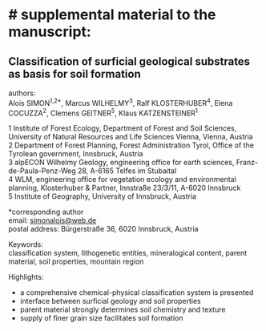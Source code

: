 # # supplemental material to the manuscript:

## Classification of surficial geological substrates as basis for soil formation

authors:   
Alois SIMON<sup>1,2*</sup>, Marcus WILHELMY<sup>3</sup>, Ralf KLOSTERHUBER<sup>4</sup>, Elena COCUZZA<sup>2</sup>, 
Clemens GEITNER<sup>5</sup>, Klaus KATZENSTEINER<sup>1</sup>

1 Institute of Forest Ecology, Department of Forest and Soil Sciences, University of Natural Resources and Life Sciences Vienna, 
Vienna, Austria  
2 Department of Forest Planning, Forest Administration Tyrol, Office of the Tyrolean government, Innsbruck, Austria  
3 alpECON Wilhelmy Geology, engineering office for earth sciences, Franz-de-Paula-Penz-Weg 28, A-6165 Telfes im Stubaital  
4 WLM, engineering office for vegetation ecology and environmental planning, Klosterhuber & Partner, Innstraße 23/3/11, 
A-6020 Innsbruck  
5 Institute of Geography, University of Innsbruck, Austria

*corresponding author   
email: simonalois@web.de  
postal address: Bürgerstraße 36, 6020 Innsbruck, Austria  


Keywords:  
classification system, lithogenetic entities, mineralogical content, parent material, soil properties, mountain region 

Highlights:
-	a comprehensive chemical-physical classification system is presented
-	interface between surficial geology and soil properties
-	parent material strongly determines soil chemistry and texture 
-	supply of finer grain size facilitates soil formation  
